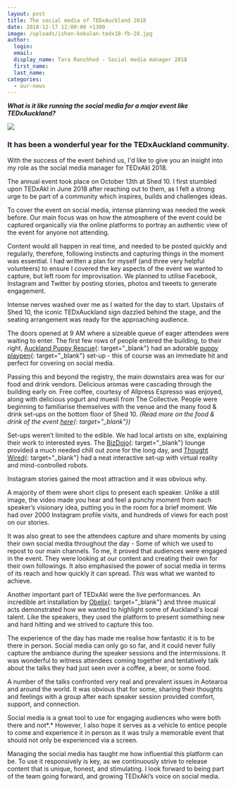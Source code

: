 ```yaml
---
layout: post
title: The social media of TEDxAuckland 2018
date: 2018-12-17 12:00:00 +1300
image: /uploads/ishan-kokulan-tedx18-fb-28.jpg
author:
  login:
  email:
  display_name: Tara Ranchhod - Social media manager 2018
  first_name:
  last_name:
categories:
  - our-news
---
```


***What is it like running the social media for a major event like TEDxAuckland?***

![](/uploads/ishan-kokulan-tedx18-fb-29.jpg)

### It has been a wonderful year for the TEDxAuckland community.

With the success of the event behind us, I'd like to give you an insight into my role as the social media manager for TEDxAkl 2018.

The annual event took place on October 13th at Shed 10. I first stumbled upon TEDxAkl in June 2018 after reaching out to them, as I felt a strong urge to be part of a community which inspires, builds and challenges ideas.

To cover the event on social media, intense planning was needed the week before. Our main focus was on how the atmosphere of the event could be captured organically via the online platforms to portray an authentic view of the event for anyone not attending.

Content would all happen in real time, and needed to be posted quickly and regularly, therefore, following instincts and capturing things in the moment was essential. I&nbsp;had written a plan for myself (and three very helpful volunteers) to ensure I covered the key aspects of the event we wanted to capture, but left room for improvisation. We planned to utilise Facebook, Instagram and Twitter by posting stories, photos and tweets to generate engagement.

Intense nerves washed over me as I waited for the day to start. Upstairs of Shed 10, the iconic TEDxAuckland sign dazzled behind the stage, and the seating arrangement was ready for the approaching audience.

The doors opened at 9 AM where a sizeable queue of eager attendees were waiting to enter. The first few rows of people entered the building, to their right, [Auckland Puppy Rescue](http://www.aucklandpuppyrescue.com/){: target="_blank"} had an adorable [puppy playpen](https://tedxauckland.com/auckland-puppy-rescue-a-puppy-playpen-at-tedxauckland-2018/){: target="_blank"} set-up - this of course was an immediate hit and perfect for covering on social media.

Passing this and beyond the registry, the main downstairs area was for our food and drink vendors. Delicious aromas were cascading through the building early on. Free coffee, courtesy of Allpress Espresso was enjoyed, along with delicious yogurt and muesli from The Collective. People were beginning to familiarise themselves with the venue and the many food & drink set-ups on the bottom floor of Shed 10. *(Read more on the food & drink of the event [here](https://tedxauckland.com/food-for-thought-the-food-drink-of-tedxauckland-2018/){: target="_blank"})*

Set-ups weren’t limited to the edible. We had local artists on site, explaining their work to interested eyes. The [BizDojo](https://www.bizdojo.com/){: target="_blank"} lounge provided a much needed chill out zone for the long day, and [Thought Wired](https://www.thought-wired.com/){: target="_blank"} had a neat interactive set-up with virtual reality and mind-controlled robots.

Instagram stories gained the most attraction and it was obvious why.

A majority of them were short clips to present each speaker. Unlike a still image, the video made you hear and feel a punchy moment from each speaker’s visionary idea, putting you in the room for a brief moment. We had over 2000 Instagram profile visits, and hundreds of views for each post on our stories.

It was also great to see the attendees capture and share moments by using their own social media throughout the day - Some of which we used to repost to our main channels. To me, it proved that audiences were engaged in the event. They were looking at our content and creating their own for their own followings. It also emphasised the power of social media in terms of its reach and how quickly it can spread. *This* was what we wanted to achieve.

Another important part of TEDxAkl were the live performances. An incredible art installation by&nbsp;[Obelix](https://www.instagram.com/obelixgalleries/?hl=en){: target="_blank"} and three musical acts demonstrated how we wanted to highlight some of Auckland's local talent. Like the speakers, they used the platform to present something new and hard hitting and we strived to capture this too.

The experience of the day has made me realise how fantastic it is to be there in person. Social media can only go so far, and it could never fully capture the ambiance during the speaker sessions and the intermissions. It was wonderful to witness attendees coming together and tentatively talk about the talks they had just seen over a coffee, a beer, or some food.

A number of the talks confronted very real and prevalent issues in Aotearoa and around the world. It was obvious that for some, sharing their thoughts and feelings with a group after each speaker session provided comfort, support, and connection.

Social media is a great tool to use for engaging audiences who were both there and not*.* However, I also hope it serves as a vehicle to entice people to come and experience it in person as it was truly a memorable event that should not only be experienced via a screen.

Managing the social media has taught me how influential this platform can be. To use it responsively is key, as we continuously strive to release content that is unique, honest, and stimulating. I look forward to being part of the team going forward, and growing TEDxAkl’s voice on social media.